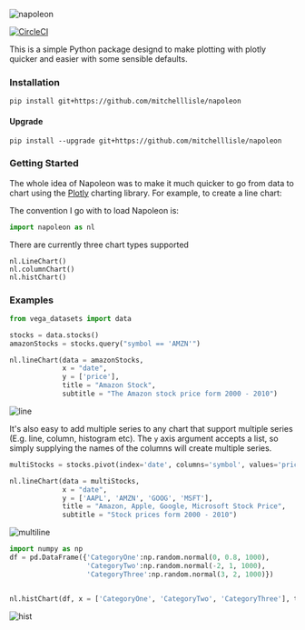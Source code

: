 ![napoleon](https://user-images.githubusercontent.com/18128531/37870459-a5bc697a-3022-11e8-8b9b-fcd2b21f8a2f.png)

[![CircleCI](https://circleci.com/gh/mitchelllisle/napoleon.svg?style=svg)](https://circleci.com/gh/mitchelllisle/napoleon)

This is a simple Python package designd to make plotting with plotly quicker and easier with some sensible defaults.

### Installation
`pip install git+https://github.com/mitchelllisle/napoleon`

#### Upgrade
`pip install --upgrade git+https://github.com/mitchelllisle/napoleon`

### Getting Started
The whole idea of Napoleon was to make it much quicker to go from data to chart using the [Plotly](https://plot.ly/) charting library. For example, to create a line chart:

The convention I go with to load Napoleon is:

```python
import napoleon as nl
```

There are currently three chart types supported
```
nl.LineChart()
nl.columnChart()
nl.histChart()
```

### Examples
```python
from vega_datasets import data

stocks = data.stocks()
amazonStocks = stocks.query("symbol == 'AMZN'")

nl.lineChart(data = amazonStocks,
             x = "date",
             y = ['price'],
             title = "Amazon Stock",
             subtitle = "The Amazon stock price form 2000 - 2010")
```
![line](https://user-images.githubusercontent.com/18128531/37870398-ee950b2c-3020-11e8-9d42-4cad80c335df.png)

It's also easy to add multiple series to any chart that support multiple series (E.g. line, column, histogram etc). The `y` axis argument accepts a list, so simply supplying the names of the columns will create multiple series.
```python
multiStocks = stocks.pivot(index='date', columns='symbol', values='price').reset_index()

nl.lineChart(data = multiStocks, 
             x = "date", 
             y = ['AAPL', 'AMZN', 'GOOG', 'MSFT'],
             title = "Amazon, Apple, Google, Microsoft Stock Price",
             subtitle = "Stock prices form 2000 - 2010")
```
![multiline](https://user-images.githubusercontent.com/18128531/37870397-ee5baa08-3020-11e8-8c96-8bc665976670.png)

```python
import numpy as np
df = pd.DataFrame({'CategoryOne':np.random.normal(0, 0.8, 1000),
                   'CategoryTwo':np.random.normal(-2, 1, 1000),
                   'CategoryThree':np.random.normal(3, 2, 1000)})


nl.histChart(df, x = ['CategoryOne', 'CategoryTwo', 'CategoryThree'], title = "Histogram")
```
![hist](https://user-images.githubusercontent.com/18128531/37870399-eecc60c2-3020-11e8-969e-73b46e046fde.png)
